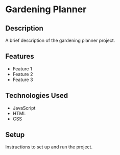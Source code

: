 # Gardening Planner

## Description

A brief description of the gardening planner project.

## Features

- Feature 1
- Feature 2
- Feature 3

## Technologies Used

- JavaScript
- HTML
- CSS

## Setup

Instructions to set up and run the project.
